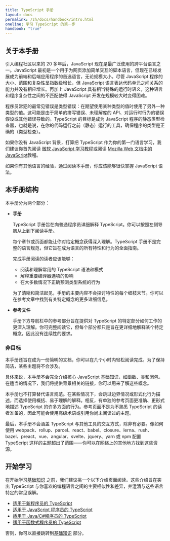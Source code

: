 ```yaml
---
title: TypeScript 手册
layout: docs
permalink: /zh/docs/handbook/intro.html
oneline: 学习 TypeScript 的第一步
handbook: "true"
---
```


## 关于本手册

引入编程社区以来的 20 多年后，JavaScript 现在是最广泛使用的跨平台语言之一。JavaScript 最初是一个用于为网页添加简单交互的脚本语言，但现在已经发展成为前端和后端应用程序的首选语言，无论规模大小。尽管 JavaScript 程序的大小、范围和复杂性呈指数级增长，但 JavaScript 语言表达代码单元之间关系的能力并没有相应增长。再加上 JavaScript 具有相当特殊的运行时语义，这种语言和程序复杂性之间的不匹配使得 JavaScript 开发在规模较大时变得困难。

程序员常犯的最常见错误是类型错误：在期望使用某种类型的值时使用了另外一种类型的值。这可能是由于简单的拼写错误、未理解库的 API、对运行时行为的错误假设或其他错误导致的。TypeScript 的目标是成为 JavaScript 程序的静态类型检查器，也就是说，在你的代码运行之前（静态）运行的工具，确保程序的类型是正确的（类型检查）。

如果你没有 JavaScript 背景，打算把 TypeScript 作为你的第一门语言学习，我们建议你首先阅读 [微软 JavaScript 学习教程](https://developer.microsoft.com/javascript/)或阅读 [Mozilla Web 文档中的 JavaScript](https://developer.mozilla.org/docs/Web/JavaScript/Guide)教程。

如果你有其他语言的经验，通过阅读本手册，你应该能够很快掌握 JavaScript 语法。

## 本手册结构

本手册分为两个部分：

- **手册**

  TypeScript 手册旨在向普通程序员详细解释 TypeScript。你可以按照左侧导航从上到下阅读手册。

  每个章节或页面都能让你对给定概念获得深入理解。TypeScript 手册不是完整的语言规范，但它旨在成为语言的所有特性和行为的全面指南。

  完成手册阅读的读者应该能够：

  - 阅读和理解常用的 TypeScript 语法和模式
  - 解释重要编译器选项的影响
  - 在大多数情况下正确预测类型系统的行为

  为了清晰和简洁起见，手册的主要内容不会探讨特性的每个细枝末节。你可以在参考文章中找到有关特定概念的更多详细信息。

- **参考文件**

  手册下方导航栏中的参考部分旨在提供对 TypeScript 的特定部分如何工作的更深入理解。你可完整阅读它，但每个部分都只是旨在更详细地解释某个特定概念，因此没有连续性的要求。

### 非目标

本手册还旨在成为一份简明的文档，你可以在几个小时内轻松阅读完成。为了保持简洁，某些主题将不会涉及。

具体来说，本手册不会完全介绍核心 JavaScript 基础知识，如函数、类和闭包。在适当的情况下，我们将提供背景相关的链接，你可以用来了解这些概念。

本手册也不打算替代语言规范。在某些情况下，会跳过边界情况或形式化行为描述，而选择使用概括、易于理解的解释。相反，有单独的参考页面更准确、更形式地描述 TypeScript 的许多方面的行为。参考页面不是为不熟悉 TypeScript 的读者准备的，因此可能会使用高级术语或引用你尚未阅读过的主题。

最后，本手册不会涵盖 TypeScript 与其他工具的交互方式，除非有必要。像如何使用 webpack、rollup、parcel、react、babel、closure、lerna、rush、bazel、preact、vue、angular、svelte、jquery、yarn 或 npm 配置 TypeScript 这样的主题超出了范围——你可以在网络上的其他地方找到这些资源。

## 开始学习

在开始学习[基础知识](/docs/handbook/2/basic-types.html) 之前，我们建议挑一个以下介绍页面阅读。这些介绍旨在突出 TypeScript 与你喜欢的编程语言之间的主要相似性和差异，并澄清与这些语言特定的常见误解。

- [适用于新程序员的 TypeScript](/docs/handbook/typescript-from-scratch.html)
- [适用于 JavaScript 程序员的 TypeScript](/docs/handbook/typescript-in-5-minutes.html)
- [适用于 Java/C#程序员的 TypeScript](/docs/handbook/typescript-in-5-minutes-oop.html)
- [适用于函数式程序员的 TypeScript](/docs/handbook/typescript-in-5-minutes-func.html)

否则，你可以直接跳转到[基础知识](/docs/handbook/2/basic-types.html) 部分。
